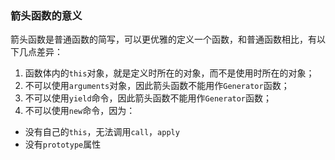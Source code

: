 ### 箭头函数的意义
箭头函数是普通函数的简写，可以更优雅的定义一个函数，和普通函数相比，有以下几点差异：
1. 函数体内的`this`对象，就是定义时所在的对象，而不是使用时所在的对象；
2. 不可以使用`arguments`对象，因此箭头函数不能用作`Generator`函数；
3. 不可以使用`yield`命令，因此箭头函数不能用作`Generator`函数；
4. 不可以使用`new`命令，因为：
  + 没有自己的`this`，无法调用`call`，`apply`
  + 没有`prototype`属性